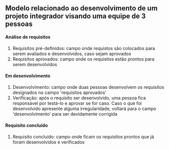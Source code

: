 ## Modelo relacionado ao desenvolvimento de um projeto integrador visando uma equipe de 3 pessoas

#### Análise de requisitos 
1. Requisitos pré-definidos: campo onde requistos são colocados para serem avaliados e desenvolvidos, caso sejam aprovados
2. Requisitos aprovados: campo onde os requisitos estão prontos para serem desenvolvidos

#### Em desenvolvimento
1. Desenvolvimento: campo onde duas pessoas desenvolvem os requisitos designados no campo 'requisitos aprovados'
2. Verificação: após o requisito ser desenvolvido, uma pessoa fica responsável por testá-lo e aprovar se for caso. Caso o que foi desenvolvido apresente alguma irregularidade, voltará para o campo 'desenvolvimento' para ser devidamente corrigida

#### Requisito concluído
1. Requisito concluído: campo onde ficam os requisitos prontos que já foram desenvolvidos e verificados

